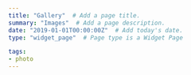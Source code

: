 ```yaml
---
title: "Gallery"  # Add a page title.
summary: "Images"  # Add a page description.
date: "2019-01-01T00:00:00Z"  # Add today's date.
type: "widget_page"  # Page type is a Widget Page

tags:
- photo
---
```

